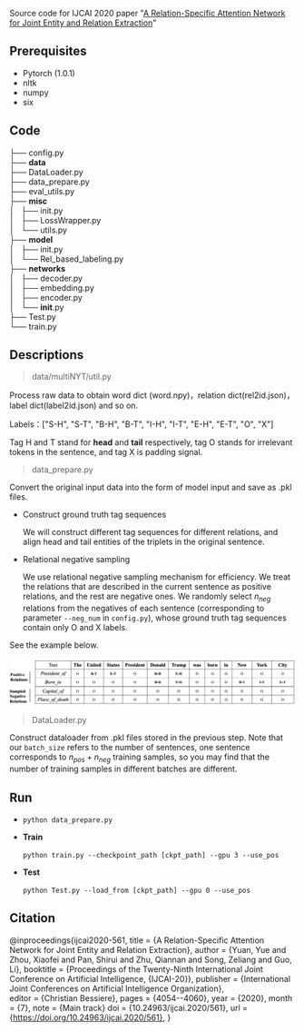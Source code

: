 Source code for IJCAI 2020 paper "[A Relation-Specific Attention Network for Joint Entity and Relation Extraction](https://www.ijcai.org/Proceedings/2020/0561.pdf)" 

## Prerequisites

- Pytorch (1.0.1)
- nltk
- numpy
- six 

## Code
├── config.py  
├── **data**  
├── DataLoader.py  
├── data_prepare.py  
├── eval_utils.py  
├── **misc**  
│   ├── init.py  
│   ├── LossWrapper.py  
│   └── utils.py  
├── **model**  
│   ├── init.py  
│   └── Rel_based_labeling.py  
├── **networks**  
│   ├── decoder.py  
│   ├── embedding.py  
│   ├── encoder.py  
│   └── __init__.py  
├── Test.py  
└──  train.py  

## Descriptions

> data/multiNYT/util.py

Process raw data to obtain word dict (word.npy)，relation dict(rel2id.json)，label dict(label2id.json) and so on.

Labels：["S-H", "S-T", "B-H", "B-T", "I-H", "I-T", "E-H", "E-T", "O", "X"]

Tag H and T stand for **head** and **tail** respectively, tag O stands for irrelevant tokens in the sentence, and tag X is padding signal.

> data_prepare.py

Convert the original input data into the form of model input and save as .pkl files.

- Construct ground truth tag sequences

  We will construct different tag sequences for different relations, and align head and tail entities of the triplets in the original sentence.

- Relational negative sampling

  We use relational negative sampling mechanism for efficiency. We treat the relations that are described in the current sentence as positive relations, and the rest are negative ones. We randomly select $n_{neg}$ relations from the negatives of each sentence (corresponding to parameter `--neg_num` in  `config.py`), whose ground truth tag sequences contain only O and X labels.

See the example below.

![](https://raw.githubusercontent.com/Anery/MyBlogPics/master/20200913174907.png)


>  DataLoader.py

Construct dataloader from .pkl files stored in the previous step. Note that our `batch_size` refers to the number of sentences, one sentence corresponds to $n_{pos}+n_{neg}$ training samples, so you may find that the number of training samples in different batches are different.

## Run

- `python data_prepare.py`

- **Train**

  `python train.py --checkpoint_path [ckpt_path] --gpu 3 --use_pos`

- **Test**

  `python Test.py --load_from [ckpt_path] --gpu 0 --use_pos`

## Citation

@inproceedings{ijcai2020-561,
  title     = {A Relation-Specific Attention Network for Joint Entity and Relation Extraction},
  author    = {Yuan, Yue and Zhou, Xiaofei and Pan, Shirui and Zhu, Qiannan and Song, Zeliang and Guo, Li},
  booktitle = {Proceedings of the Twenty-Ninth International Joint Conference on
               Artificial Intelligence, {IJCAI-20}},
  publisher = {International Joint Conferences on Artificial Intelligence Organization},             
  editor    = {Christian Bessiere},	
  pages     = {4054--4060},
  year      = {2020},
  month     = {7},
  note      = {Main track}
  doi       = {10.24963/ijcai.2020/561},
  url       = {https://doi.org/10.24963/ijcai.2020/561},
}

